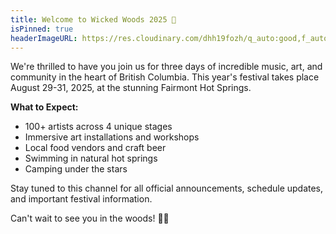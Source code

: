 ```yaml
---
title: Welcome to Wicked Woods 2025 🌲
isPinned: true
headerImageURL: https://res.cloudinary.com/dhh19fozh/q_auto:good,f_auto,dpr_1.0/w_auto:breakpoints_85_850_10_10:768/jb7production-uploads/2024/03/wicked-woods-music-festival-2024-featured-e1710945659862-1200x675.jpg
---
```


We're thrilled to have you join us for three days of incredible music, art, and community in the heart of British Columbia. This year's festival takes place August 29-31, 2025, at the stunning Fairmont Hot Springs.

**What to Expect:**
- 100+ artists across 4 unique stages
- Immersive art installations and workshops
- Local food vendors and craft beer
- Swimming in natural hot springs
- Camping under the stars

Stay tuned to this channel for all official announcements, schedule updates, and important festival information.

Can't wait to see you in the woods! 🎵✨